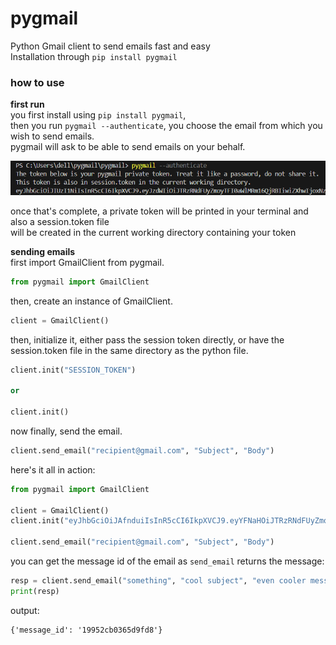 # pygmail
Python Gmail client to send emails fast and easy  
Installation through `pip install pygmail`  
  
### how to use
**first run**  
you first install using `pip install pygmail`,  
then you run `pygmail --authenticate`, you choose the email from which you wish to send emails.  
pygmail will ask to be able to send emails on your behalf.  

![pygmail --authenticate](extras/auth.png)

once that's complete, a private token will be printed in your terminal and also a session.token file  
will be created in the current working directory containing your token  

**sending emails**  
first import GmailClient from pygmail.
```py
from pygmail import GmailClient
```
then, create an instance of GmailClient.
```py
client = GmailClient()
```
then, initialize it, either pass the session token directly, or have the session.token file in the same directory as the python file.
```py
client.init("SESSION_TOKEN")

or

client.init()
```
now finally, send the email.
```py
client.send_email("recipient@gmail.com", "Subject", "Body")
```
here's it all in action:
```py
from pygmail import GmailClient

client = GmailClient()
client.init("eyJhbGciOiJAfnduiIsInR5cCI6IkpXVCJ9.eyYFNaHOiJTRzRNdFUyZmoyTFI0aWlMRm16QjRBIiwiZXhwIjoxNzU4MTEwMTk5fQ.epxB85tX99gfUYx_Ji9uHtLWTFnyumfKEFyYnw0kyE")

client.send_email("recipient@gmail.com", "Subject", "Body")
```

you can get the message id of the email as `send_email` returns the message:
```py
resp = client.send_email("something", "cool subject", "even cooler message")
print(resp)
```
output:
```
{'message_id': '19952cb0365d9fd8'}
```
